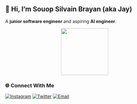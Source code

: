 

## 👋 Hi, I’m Souop Silvain Brayan (aka Jay)

A **junior software engineer** and aspiring **AI engineer**.

<div align="center">
  <img height="150" src="https://media.giphy.com/media/M9gbBd9nbDrOTu1Mqx/giphy.gif"  />
</div>

### 🌐 Connect With Me

[![Instagram](https://img.shields.io/badge/Instagram-%23E4405F.svg?logo=Instagram&logoColor=white)](https://instagram.com/brayanj4y)
[![Twitter](https://img.shields.io/badge/Twitter-%23000000.svg?logo=X&logoColor=white)](https://x.com/brayanj4y)
[![Email](https://img.shields.io/badge/Email-D14836?logo=gmail&logoColor=white)](mailto:souopsilvain@hotmail.com)


